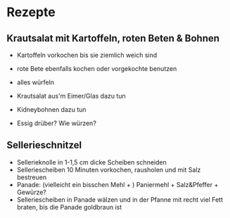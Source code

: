 # Rezepte

## Krautsalat mit Kartoffeln, roten Beten & Bohnen
- Kartoffeln vorkochen bis sie ziemlich weich sind
- rote Bete ebenfalls kochen oder vorgekochte benutzen
- alles würfeln
- Krautsalat aus'm Eimer/Glas dazu tun
- Kidneybohnen dazu tun

- Essig drüber? Wie würzen?

## Sellerieschnitzel
- Sellerieknolle in 1-1,5 cm dicke Scheiben schneiden
- Selleriescheiben 10 Minuten vorkochen, rausholen und mit Salz bestreuen
- Panade: (vielleicht ein bisschen Mehl + ) Paniermehl + Salz&Pfeffer + Gewürze?
- Selleriescheiben in Panade wälzen und in der Pfanne mit recht viel Fett braten, bis die Panade goldbraun ist

